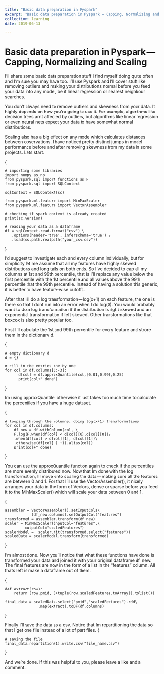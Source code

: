 ```yaml
---
title: "Basic data preparation in Pyspark"
excerpt: "Basic data preparation in Pyspark — Capping, Normalizing and Scaling"
collection: learning
date: 2019-06-13

---
```


Basic data preparation in Pyspark — Capping, Normalizing and Scaling
======
I’ll share some basic data preparation stuff I find myself doing quite often and I’m sure you may have too.
I’ll use Pyspark and I’ll cover stuff like removing outliers and making your distributions normal before you feed
 your data into any model, be it linear regression or nearest neighbour searches.

You don’t always need to remove outliers and skewness from your data.
It highly depends on how you’re going to use it. For example, algorithms like decision trees arnt affected by outliers,
 but algorithms like linear regression or even neural nets expect your data to have somewhat normal distributions.

Scaling also has a big effect on any mode which calculates distances between observations.
I have noticed pretty distinct jumps in model performance before and after removing skewness from my data in some projects.
Lets start.

{

    # importing some libraries
    import numpy as np
    from pyspark.sql import functions as F
    from pyspark.sql import SQLContext
    
    sqlContext = SQLContext(sc)
    
    from pyspark.ml.feature import MinMaxScaler
    from pyspark.ml.feature import VectorAssembler

    # checking if spark context is already created
    print(sc.version)

    # reading your data as a dataframe
    df = sqlContext.read.format("csv") \
       .options(header='true', inferschema='true') \
       .load(os.path.realpath("your_csv.csv"))

}

I’d suggest to investigate each and every column individually, but for simplicity let me assume that all my features
 have highly skewed distributions and long tails on both ends.
So I’ve decided to cap all my columns at 1st and 99th percentile, that is I’ll replace any value below the first
 percentile with the 1st percentile and all values above the 99th percentile that the 99th percentile.
Instead of having a solution this generic, it is better to have feature-wise cutoffs.

After that I’ll do a log transformation — log(x+1) on each feature, the one is there so that I dont run into an error
 when I do log(0).
You would probably want to do a log transformation if the distribution is right skewed and an exponential transformation
 if left skewed.
Other transformations like that boxcox is also pretty popular too.

First I’ll calculate the 1st and 99th percentile for every feature and strore them in the dictionary d.

{

    # empty dictionary d
    d = {}

    # Fill in the entries one by one
    for col in df.columns[1:-3]:
          d[col] = df.approxQuantile(col,[0.01,0.99],0.25)
          print(col+" done")

}

Im using approxQuantile, otherwise it just takes too much time to calculate the percentiles if you have a huge dataset.

{

    # looping through the columns, doing log(x+1) transformations
    for col in df.columns:
        df_new = df.withColumn(col, \
        F.log(F.when(df[col] < d[col][0],d[col][0])\
        .when(df[col] > d[col][1], d[col][1])\
        .otherwise(df[col] ) +1).alias(col))
        print(col+" done)

}

You can use the approxQuantile function again to check if the percentiles are more evenly distributed now.
Now that Im done with the log transformation, Ill move onto scaling the data — making sure all the features are between 0 and 1.
For that I’ll use the VectorAssembler(), it nicely arranges your data in the form of Vectors, dense or sparse before
 you feed it to the MinMaxScaler() which will scale your data between 0 and 1.

{

    assembler = VectorAssembler().setInputCols\
                (df_new.columns).setOutputCol("features")
    transformed = assembler.transform(df_new)
    scaler = MinMaxScaler(inputCol="features",\
             outputCol="scaledFeatures")
    scalerModel =  scaler.fit(transformed.select("features"))
    scaledData = scalerModel.transform(transformed)

}


I’m almost done. Now you’ll notice that what these functions have done is transformed your data and
 joined it with your original dataframe df_new.
The final features are now in the form of a list in the “features” column.
All thats left is make a dataframe out of them.

{

    def extract(row):
        return (row.pmid, )+tuple(row.scaledFeatures.toArray().tolist())

    final_data = scaledData.select("pmid","scaledFeatures").rdd\
                   .map(extract).toDF(df.columns)

}

Finally I’ll save the data as a csv. Notice that Im repartitioning the data so that I get one file instead of a lot of part files.
{

    # saving the file
    final_data.repartition(1).write.csv("file_name.csv")

}

And we’re done. If this was helpful to you, please leave a like and a comment.